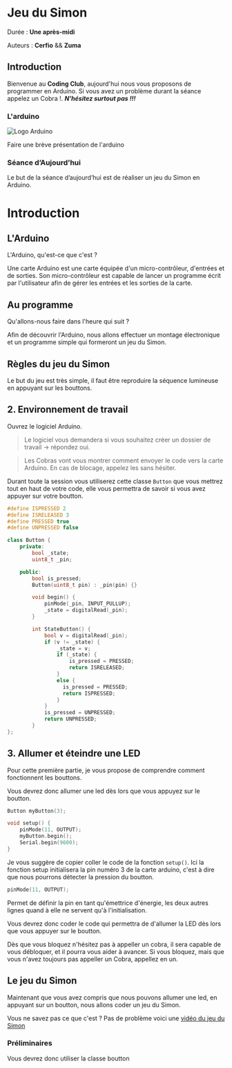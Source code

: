# Jeu du Simon

Durée : **Une après-midi**

Auteurs : **Cerfio** && **Zuma**

## Introduction

Bienvenue au **Coding Club**, aujourd'hui nous vous proposons de programmer en Arduino. Si vous avez un problème durant la séance appelez un Cobra !. ***N'hésitez surtout pas !!!***

### L'arduino

![Logo Arduino](https://cdn.iconscout.com/icon/free/png-256/arduino-4-569256.png)

Faire une brève présentation de l'arduino

### Séance d’Aujourd’hui

Le but de la séance d’aujourd’hui est de réaliser un jeu du Simon en Arduino.

# Introduction
## L'Arduino
L'Arduino, qu'est-ce que c'est ?

Une carte Arduino est une carte équipée d'un micro-contrôleur, d'entrées et de sorties.
Son micro-contrôleur est capable de lancer un programme écrit par l'utilisateur afin de gérer les entrées et les sorties de la carte.

## Au programme
Qu'allons-nous faire dans l'heure qui suit ?

Afin de découvrir l'Arduino, nous allons effectuer un montage électronique et un programme simple qui formeront un jeu du Simon.

## Règles du jeu du Simon
Le but du jeu est très simple, il faut être reproduire la séquence lumineuse en appuyant sur les bouttons.

<!-- TODO : ajout éventuel d'un exemple vidéo. -->

## 2. Environnement de travail
Ouvrez le logiciel Arduino.

> Le logiciel vous demandera si vous souhaitez créer un dossier de travail → répondez oui.

> Les Cobras vont vous montrer comment envoyer le code vers la carte Arduino. En cas de blocage, appelez les sans hésiter.

Durant toute la session vous utiliserez cette classe `Button` que vous mettrez tout en haut de votre code, elle vous permettra de savoir si vous avez appuyer sur votre boutton.

```c++
#define ISPRESSED 2
#define ISRELEASED 3
#define PRESSED true
#define UNPRESSED false

class Button {
    private:
        bool _state;
        uint8_t _pin;

    public:
        bool is_pressed;
        Button(uint8_t pin) : _pin(pin) {}

        void begin() {
            pinMode(_pin, INPUT_PULLUP);
            _state = digitalRead(_pin);
        }

        int StateButton() {
            bool v = digitalRead(_pin);
            if (v != _state) {
                _state = v;
                if (_state) {
                    is_pressed = PRESSED;
                    return ISRELEASED;
                }
                else {
                  is_pressed = PRESSED;
                  return ISPRESSED;
                }
            }
            is_pressed = UNPRESSED;
            return UNPRESSED;
        }
};
```

## 3. Allumer et éteindre une LED

Pour cette première partie, je vous propose de comprendre comment fonctionnent les bouttons.

Vous devrez donc allumer une led dès lors que vous appuyez sur le boutton.

<!-- Mettre une image du premier montage ici-->

```c++
Button myButton(3); 

void setup() {
    pinMode(11, OUTPUT);
    myButton.begin();
    Serial.begin(9600);
}
```

Je vous suggère de copier coller le code de la fonction `setup()`.
Ici la fonction setup initialisera la pin numéro 3 de la carte arduino, c'est à dire que nous pourrons détecter la pression du boutton.

```c++
pinMode(11, OUTPUT);
```

Permet de définir la pin en tant qu'émettrice d'énergie, les deux autres lignes quand à elle ne servent qu'à l'initialisation.

Vous devrez donc coder le code qui permettra de d'allumer la LED dès lors que vous appuyer sur le boutton.

Dès que vous bloquez n'hésitez pas à appeller un cobra, il sera capable de vous débloquer, et il pourra vous aider à avancer.
Si vous bloquez, mais que vous n'avez toujours pas appeller un Cobra, appellez en un.

## Le jeu du Simon
Maintenant que vous avez compris que nous pouvons allumer une led, en appuyant sur un boutton, nous allons coder un jeu du Simon.

Vous ne savez pas ce que c'est ? Pas de problème voici une 
<a href="https://www.youtube.com/watch?time_continue=9&v=4YhVyt4q5HI"> vidéo du jeu du Simon</a>

### Préliminaires
Vous devrez donc utiliser la classe boutton
